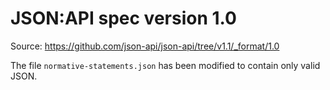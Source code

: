 # JSON:API spec version 1.0

Source: https://github.com/json-api/json-api/tree/v1.1/_format/1.0

The file  `normative-statements.json` has been modified to contain only valid JSON.